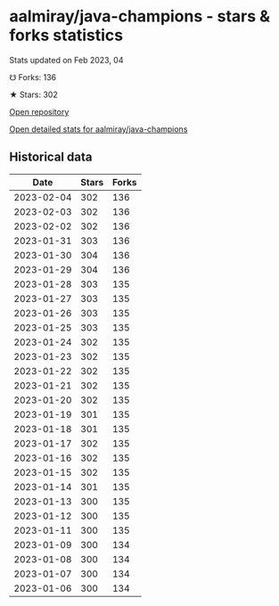 # aalmiray/java-champions - stars & forks statistics

Stats updated on Feb 2023, 04

☋ Forks: 136

★ Stars: 302

[Open repository](https://github.com/aalmiray/java-champions)

[Open detailed stats for aalmiray/java-champions](https://reviewgithub.com/rep/aalmiray/java-champions)

## Historical data
| Date | Stars | Forks |
|------|-------|-------|
| 2023-02-04 | 302 | 136 | 
| 2023-02-03 | 302 | 136 | 
| 2023-02-02 | 302 | 136 | 
| 2023-01-31 | 303 | 136 | 
| 2023-01-30 | 304 | 136 | 
| 2023-01-29 | 304 | 136 | 
| 2023-01-28 | 303 | 135 | 
| 2023-01-27 | 303 | 135 | 
| 2023-01-26 | 303 | 135 | 
| 2023-01-25 | 303 | 135 | 
| 2023-01-24 | 302 | 135 | 
| 2023-01-23 | 302 | 135 | 
| 2023-01-22 | 302 | 135 | 
| 2023-01-21 | 302 | 135 | 
| 2023-01-20 | 302 | 135 | 
| 2023-01-19 | 301 | 135 | 
| 2023-01-18 | 301 | 135 | 
| 2023-01-17 | 302 | 135 | 
| 2023-01-16 | 302 | 135 | 
| 2023-01-15 | 302 | 135 | 
| 2023-01-14 | 301 | 135 | 
| 2023-01-13 | 300 | 135 | 
| 2023-01-12 | 300 | 135 | 
| 2023-01-11 | 300 | 135 | 
| 2023-01-09 | 300 | 134 | 
| 2023-01-08 | 300 | 134 | 
| 2023-01-07 | 300 | 134 | 
| 2023-01-06 | 300 | 134 | 

